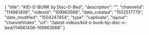 {
    "title": "KID-O-BUNK by Disc-O-Bed",
    "description": "",
    "channelid": "114661406",
    "videoid": "109963568",
    "date_created": "1502517779",
    "date_modified": "1504247454",
    "type": "captivate",
    "layout": "channelVideo",
    "url": "\/latest-videos\/kid-o-bunk-by-disc-o-bed\/114661406-109963568"
}